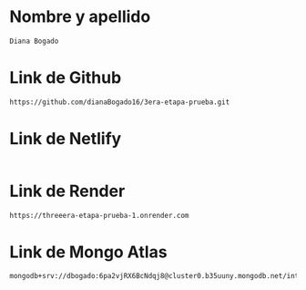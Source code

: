 # Nombre y apellido
```sh
Diana Bogado
```

# Link de Github
```sh
https://github.com/dianaBogado16/3era-etapa-prueba.git
```

# Link de Netlify
```sh

```


# Link de Render
```sh
https://threeera-etapa-prueba-1.onrender.com 
```


# Link de Mongo Atlas
```sh
mongodb+srv://dbogado:6pa2vjRX6BcNdqj8@cluster0.b35uuny.mongodb.net/integrador_etapa_3?retryWrites=true&w=majority&appName=Cluster0 
```

